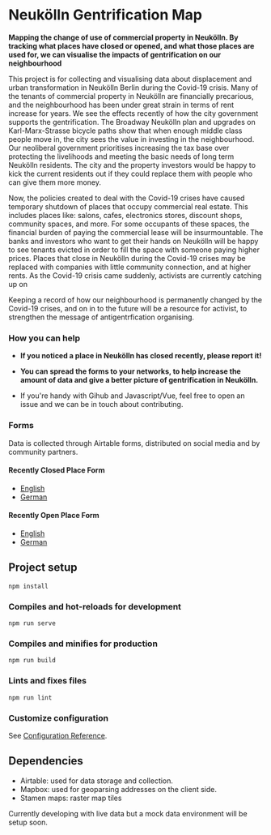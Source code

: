 # Neukölln Gentrification Map

**Mapping the change of use of commercial property in Neukölln. By tracking what places have closed or opened, and what those places are used for, we can visualise the impacts of gentrification on our neighbourhood**

This project is for collecting and visualising data about displacement and urban transformation in Neukölln Berlin during the Covid-19 crisis. Many of the tenants of commercial property in Neukölln are financially precarious, and the neighbourhood has been under great strain in terms of rent increase for years. We see the effects recently of how the city government supports the gentrification. The Broadway Neukölln plan and upgrades on Karl-Marx-Strasse bicycle paths show that when enough middle class people move in, the city sees the value in investing in the neighbourhood. Our neoliberal government prioritises increasing the tax base over protecting the livelihoods and meeting the basic needs of long term Neukölln residents. The city and the property investors would be happy to kick the current residents out if they could replace them with people who can give them more money.

Now, the policies created to deal with the Covid-19 crises have caused temporary shutdown of places that occupy commercial real estate. This includes places like: salons, cafes, electronics stores, discount shops, community spaces, and more. For some occupants of these spaces, the financial burden of paying the commercial lease will be insurmountable. The banks and investors who want to get their hands on Neukölln will be happy to see tenants evicted in order to fill the space with someone paying higher prices. Places that close in Neukölln during the Covid-19 crises may be replaced with companies with little community connection, and at higher rents. As the Covid-19 crisis came suddenly, activists are currently catching up on

Keeping a record of how our neighbourhood is permanently changed by the Covid-19 crises, and on in to the future will be a resource for activist, to strengthen the message of antigentrfication organising.

### How you can help

- **If you noticed a place in Neukölln has closed recently, please report it!**

- **You can spread the forms to your networks, to help increase the amount of data and give a better picture of gentrification in Neukölln.**

- If you're handy with Gihub and Javascript/Vue, feel free to open an issue and we can be in touch about contributing.

### Forms

Data is collected through Airtable forms, distributed on social media and by community partners.

#### Recently Closed Place Form

- [English](https://airtable.com/shrOgkjNoVXR5dYJt)
- [German](https://airtable.com/tbl3a2HAYejnyw7uu/viwTWaWiJFE14QPAd?blocks=show)

#### Recently Open Place Form

- [English](https://airtable.com/tblRgrRKbQv2LyspL/viwmSrBbG4IhTe4m7?blocks=show)
- [German](https://airtable.com/tblRgrRKbQv2LyspL/viwd3kqFPDmIIQHJf?blocks=show)

## Project setup

```
npm install
```

### Compiles and hot-reloads for development

```
npm run serve
```

### Compiles and minifies for production

```
npm run build
```

### Lints and fixes files

```
npm run lint
```

### Customize configuration

See [Configuration Reference](https://cli.vuejs.org/config/).

## Dependencies

- Airtable: used for data storage and collection.
- Mapbox: used for geoparsing addresses on the client side.
- Stamen maps: raster map tiles

Currently developing with live data but a mock data environment will be setup soon.
